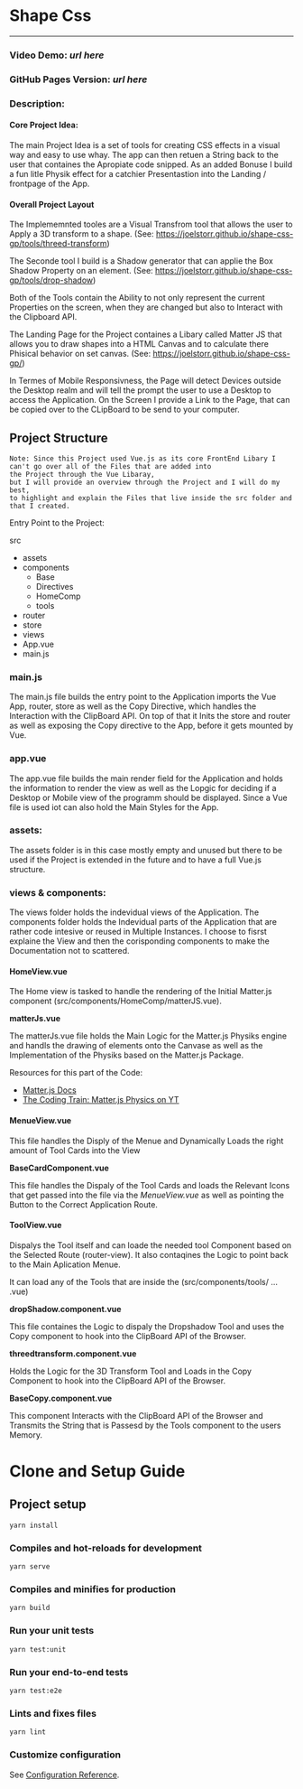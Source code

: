 # Shape Css
<hr/>

### Video Demo:  *url here* 
### GitHub Pages Version: *url here*
### Description:

#### Core Project Idea:
The main Project Idea is a set of tools for creating CSS effects in a visual way and easy to use whay. The app can then retuen a String back to the user that containes the Apropiate code  snipped. As an added Bonuse I build a fun litle Physik effect for a catchier Presentastion into the Landing / frontpage of the App.

#### Overall Project Layout
The Implememnted tooles are a Visual Transfrom tool that allows the user to Apply a 3D transform to a shape. 
(See: https://joelstorr.github.io/shape-css-gp/tools/threed-transform)

The Seconde tool  I build is a Shadow generator that can applie the Box Shadow Property on an element. 
(See: https://joelstorr.github.io/shape-css-gp/tools/drop-shadow)

Both of the Tools contain the Ability to not only represent the current Properties on the screen, when they are changed but also to Interact with the Clipboard API.

The Landing Page for the Project containes a Libary called Matter JS that allows you to draw shapes into a HTML Canvas and to calculate there Phisical behavior on set canvas. 
(See: https://joelstorr.github.io/shape-css-gp/)

In Termes of Mobile Responsivness, the Page will detect Devices outside the Desktop realm and will tell the prompt the user to use a Desktop to access the Application. On the Screen I provide a Link to the Page, that can be copied over to the CLipBoard to be send to your computer.


## Project Structure

```
Note: Since this Project used Vue.js as its core FrontEnd Libary I can't go over all of the Files that are added into
the Project through the Vue Libaray,
but I will provide an overview through the Project and I will do my best,
to highlight and explain the Files that live inside the src folder and that I created.
```

Entry Point to the Project:

src

- assets
- components
  - Base
  - Directives
  - HomeComp
  - tools   
- router
- store
- views
- App.vue
- main.js


### main.js
The main.js file builds the entry point to the Application imports the Vue App, router, store as well as the Copy Directive, which handles the Interaction with the ClipBoard API. On top of that it Inits the store and router as well as exposing the Copy directive to the App, before it gets mounted by Vue.


### app.vue
The app.vue file builds the main render field for the Application and holds the information to render the view as well as the Lopgic for deciding if a Desktop or Mobile view of the programm should be displayed. Since a Vue file is used iot can also hold the Main Styles for the App.

### assets:
The assets folder is in this case mostly empty and unused but there to be used if the Project is extended in the future and to have a full Vue.js structure.

### views & components:
The views folder holds the indevidual views of the Application. The components folder holds the Indevidual parts of the Application that are rather code intesive or reused in Multiple Instances. I choose to fisrst explaine the View and then the corisponding components to make the Documentation not to scattered.

#### HomeView.vue 
The Home view is tasked to handle the rendering of the Initial Matter.js component (src/components/HomeComp/matterJS.vue).

**matterJs.vue**

The matterJs.vue file holds the Main Logic for the Matter.js Physiks engine and handls the drawing of elements onto the Canvase as well as the Implementation of the Physiks based on the Matter.js Package.

Resources for this part of the Code:
- [Matter.js Docs](https://brm.io/matter-js/)
- [The Coding Train: Matter.js Physics on YT](https://www.youtube.com/watch?v=urR596FsU68&list=PLRqwX-V7Uu6bLh3T_4wtrmVHOrOEM1ig_)

#### MenueView.vue
This file handles the Disply of the Menue and Dynamically Loads the right amount of Tool Cards into the View

**BaseCardComponent.vue**

This file handles the Dispaly of the Tool Cards and loads the Relevant Icons that get passed into the file via the *MenueView.vue* as well as pointing the Button to the Correct Application Route.

#### ToolView.vue
Dispalys the Tool itself and can loade the needed tool Component based on the Selected Route (router-view). It also contaqines the Logic to point back to the Main Aplication Menue.

It can load any of the Tools that are inside the (src/components/tools/ ... .vue)

**dropShadow.component.vue**

This file containes the Logic to dispaly the Dropshadow Tool and uses the Copy component to hook into the ClipBoard API of the Browser.

**threedtransform.component.vue**

Holds the Logic for the 3D Transform Tool and Loads in the Copy Component to hook into the ClipBoard API of the Browser.

**BaseCopy.component.vue**

This component Interacts with the ClipBoard API of the Browser and Transmits the String that is Passesd by the Tools component to the users Memory.







# Clone and Setup Guide 

## Project setup
```
yarn install
```

### Compiles and hot-reloads for development
```
yarn serve
```

### Compiles and minifies for production
```
yarn build
```

### Run your unit tests
```
yarn test:unit
```

### Run your end-to-end tests
```
yarn test:e2e
```

### Lints and fixes files
```
yarn lint
```

### Customize configuration
See [Configuration Reference](https://cli.vuejs.org/config/).
